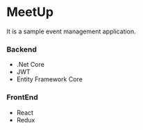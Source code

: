 # MeetUp
It is a sample event management application. 

### Backend ###
* .Net Core 
* JWT
* Entity Framework Core

### FrontEnd ###
* React
* Redux

